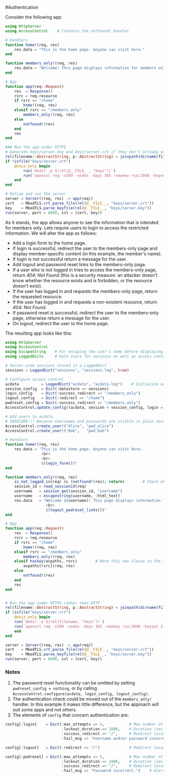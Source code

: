 #Authentication 

Consider the following app:
```julia
using HttpServer
using AccessControl    # Contains the notfound! handler

# Handlers
function home!(req, res)
    res.data = "This is the home page. Anyone can visit here."
end

function members_only!(req, res)
    res.data = "Welcome! This page displays information for members only."
end

# App
function app(req::Request)
    res  = Response()
    rsrc = req.resource
    if rsrc == "/home"
        home!(req, res)
    elseif rsrc == "/members_only"
        members_only!(req, res)
    else
        notfound!(res)
    end
    res
end

### Run the app under HTTPS
# Generate keys/server.key and keys/server.crt if they don't already exist
rel(filename::AbstractString, p::AbstractString) = joinpath(dirname(filename), p)
if !isfile("keys/server.crt")
    @unix_only begin
        run(`mkdir -p $(rel(@__FILE__, "keys"))`)
        run(`openssl req -x509 -nodes -days 365 -newkey rsa:2048 -keyout $(rel(@__FILE__, "keys/server.key")) -out $(rel(@__FILE__, "keys/server.crt"))`)
    end
end

# Define and run the server
server = Server((req, res) -> app(req))
cert   = MbedTLS.crt_parse_file(rel(@__FILE__, "keys/server.crt"))
key    = MbedTLS.parse_keyfile(rel(@__FILE__, "keys/server.key"))
run(server, port = 8000, ssl = (cert, key))
```

As it stands, the app allows anyone to see the information that is intended for members only. Lets require users to login to access the restricted information. We will alter the app as follows:
- Add a login form to the home page.
- If login is successful, redirect the user to the members-only page and display member-specific content (in this example, the member's name).
- If login is not successful return a message for the user.
- Add logout and password reset links to the members-only page.
- If a user who is not logged in tries to access the members-only page, return _404: Not Found_ (this is a security measure: an attacker doesn't know whether the resource exists and is forbidden, or the resource doesn't exist).
- If the user has logged in and requests the members-only page, return the requested resource.
- If the user has logged in and requests a non-existent resource, return _404: Not Found_.
- If password reset is successful, redirect the user to the members-only page, otherwise return a message for the user.
- On logout, redirect the user to the home page.

The resulting app looks like this:
```julia
using HttpServer
using AccessControl
using EscapeString    # For escaping the user's name before displaying to the user
using LoggedDicts     # Data store for sessions as well as access control data (users, login credentials, permissions)

# Server-side sessions stored in a LoggedDict
sessions = LoggedDict("sessions", "sessions.log", true)

# Configure access control
acdata          = LoggedDict("acdata", "acdata.log")    # Initialize access control data
session_config  = Dict(:datastore => sessions)
login_config    = Dict(:success_redirect => "/members_only")
logout_config   = Dict(:redirect => "/home")
pwdreset_config = Dict(:success_redirect => "/members_only")
AccessControl.update_config!(acdata, session = session_config, login = login_config, logout = logout_config, pwdreset = pwdreset_config)

# Add users to acdata.
# INSECURE!!! Because usernames and passwords are visible in plain text. See Admin Access for the secure way to do this
AccessControl.create_user!("Alice", "pwd_alice")
AccessControl.create_user!("Bob",   "pwd_bob")

# Handlers
function home!(req, res)
    res.data = "This is the home page. Anyone can visit here.
                <br>
                <br>
                $(login_form())"
end

function members_only!(req, res)
    is_not_logged_in(req) && (notfound!(res); return)        # Check whether user has been authenticated
    session_id = read_sessionid(req)
    username   = session_get(session_id, "username")
    username   = escapestring(username, :html_text)
    res.data   = "Welcome $(username)! This page displays information for members only.
                  <br>
                  $(logout_pwdreset_links())"
end

# App
function app(req::Request)
    res  = Response()
    rsrc = req.resource
    if rsrc == "/home"
        home!(req, res)
    elseif rsrc == "/members_only"
        members_only!(req, res)
    elseif haskey(acpaths, rsrc)        # Note this new clause in the if statement for handling access control
        acpaths[rsrc](req, res)
    else
        notfound!(res)
    end
    res
end


# Run the app under HTTPS rather than HTTP
rel(filename::AbstractString, p::AbstractString) = joinpath(dirname(filename), p)
if !isfile("keys/server.crt")
    @unix_only begin
	run(`mkdir -p $(rel(filename, "keys"))`)
	run(`openssl req -x509 -nodes -days 365 -newkey rsa:2048 -keyout $(rel(filename, "keys/server.key")) -out $(rel(filename, "keys/server.crt"))`)
    end
end

server = Server((req, res) -> app(req))
cert   = MbedTLS.crt_parse_file(rel(@__FILE__, "keys/server.crt"))
key    = MbedTLS.parse_keyfile(rel(@__FILE__, "keys/server.key"))
run(server, port = 8000, ssl = (cert, key))
```

### Notes
1. The password reset functionality can be omitted by setting `pwdreset_config = nothing`, or by calling `AccessControl.configure(acdata, login_config, logout_config)`.
2. The authentication check could be moved out of the `members_only!` handler. In this example it makes little difference, but the approach will suit some apps and not others.
3. The elements of `config` that concern authentication are:
```julia
config[:login]    = Dict(:max_attempts => 5,           # Max number of allowed login attempts
                         :lockout_duration => 1800,    # Duration (sec) of lockout after max_attempts failed login attempts
                         :success_redirect => "/",     # Redirect location on successful login. Can be a function of the user.
                         :fail_msg => "Username and/or password incorrect.")    # Alert message on failed login attempt

config[:logout]   = Dict(:redirect => "/")             # Redirect location on logout

config[:pwdreset] = Dict(:max_attempts => 5,           # Max number of allowed attempts at password reset
                         :lockout_duration => 1800,    # Duration (sec) of lockout after max_attempts failed attempts
                         :success_redirect => "/",     # Redirect location on successful password reset. Can be a function of the user.
                         :fail_msg => "Password incorrect.")    # Alert message on failed password reset attempt
```
